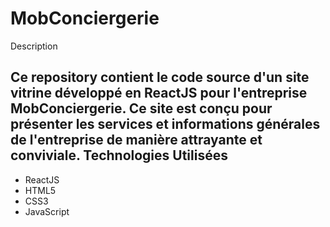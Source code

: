# MobConciergerie
Description

Ce repository contient le code source d'un site vitrine développé en ReactJS pour l'entreprise MobConciergerie. Ce site est conçu pour présenter les services et informations générales de l'entreprise de manière attrayante et conviviale.
Technologies Utilisées
----------------------

*   ReactJS
*   HTML5
*   CSS3
*   JavaScript
